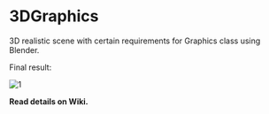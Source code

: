 # 3DGraphics
3D realistic scene with certain requirements for Graphics class using Blender.

Final result:

![1](https://user-images.githubusercontent.com/57010352/95682231-de9dc100-0bec-11eb-8f66-5e5af51c80ab.png)


**Read details on Wiki.**
